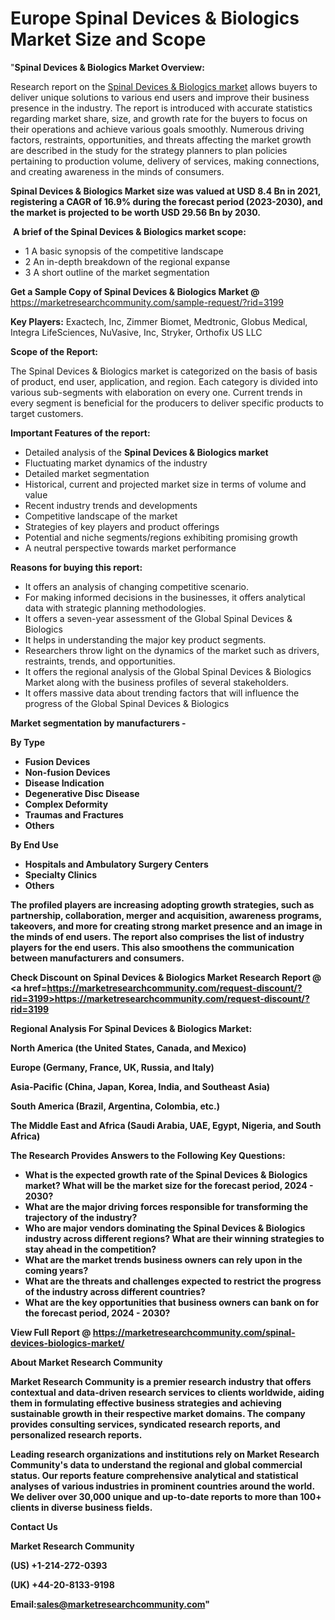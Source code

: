 # Europe Spinal Devices & Biologics Market Size and Scope 
"<strong>Spinal Devices & Biologics Market Overview:</strong>

Research report on the <a href=https://marketresearchcommunity.com/spinal-devices-biologics-market/>Spinal Devices & Biologics market</a> allows buyers to deliver unique solutions to various end users and improve their business presence in the industry. The report is introduced with accurate statistics regarding market share, size, and growth rate for the buyers to focus on their operations and achieve various goals smoothly. Numerous driving factors, restraints, opportunities, and threats affecting the market growth are described in the study for the strategy planners to plan policies pertaining to production volume, delivery of services, making connections, and creating awareness in the minds of consumers.

<strong>Spinal Devices & Biologics Market size was valued at USD 8.4 Bn in 2021, registering a CAGR of 16.9% during the forecast period (2023-2030), and the market is projected to be worth USD 29.56 Bn by 2030.</strong>

 <Strong>A brief of the Spinal Devices & Biologics market scope:</Strong>
<ul>
 <li>1  A basic synopsis of the competitive landscape</li>
 <li>2  An in-depth breakdown of the regional expanse</li>
 <li>3  A short outline of the market segmentation</li>
</ul>
<strong>Get a Sample Copy of Spinal Devices & Biologics Market @ </b></strong><a href=https://marketresearchcommunity.com/sample-request/?rid=3199><u>https://marketresearchcommunity.com/sample-request/?rid=3199</u></a>

<strong>Key Players:</strong> 
Exactech, Inc, Zimmer Biomet, Medtronic, Globus Medical, Integra LifeSciences, NuVasive, Inc, Stryker, Orthofix US LLC

<strong>Scope of the Report:</strong>

The Spinal Devices & Biologics market is categorized on the basis of basis of product, end user, application, and region. Each category is divided into various sub-segments with elaboration on every one. Current trends in every segment is beneficial for the producers to deliver specific products to target customers.

<strong><b>Important Features of the report:</b></strong>
<ul>
  <li>Detailed analysis of the <strong><b>Spinal Devices & Biologics </b></strong><strong><b>market</b></strong></li>
  <li>Fluctuating market dynamics of the industry</li>
  <li>Detailed market segmentation</li>
  <li>Historical, current and projected market size in terms of volume and value</li>
  <li>Recent industry trends and developments</li>
  <li>Competitive landscape of the market</li>
  <li>Strategies of key players and product offerings</li>
  <li>Potential and niche segments/regions exhibiting promising growth</li>
  <li>A neutral perspective towards market performance</li>
</ul>
<strong><b>Reasons for buying this report:</b></strong>
<ul>
  <li>It offers an analysis of changing competitive scenario.</li>
  <li>For making informed decisions in the businesses, it offers analytical data with strategic planning methodologies.</li>
  <li>It offers a seven-year assessment of the Global Spinal Devices & Biologics</li>
  <li>It helps in understanding the major key product segments.</li>
  <li>Researchers throw light on the dynamics of the market such as drivers, restraints, trends, and opportunities.</li>
  <li>It offers the regional analysis of the Global Spinal Devices & Biologics Market along with the business profiles of several stakeholders.</li>
  <li>It offers massive data about trending factors that will influence the progress of the Global Spinal Devices & Biologics</li>
</ul>

<strong>Market segmentation by manufacturers -</strong>


<strong><strong>By Type</strong></h4>
<ul>
 	<li>Fusion Devices</li>
 	<li>Non-fusion Devices</li>
 	<li>Disease Indication</li>
 	<li>Degenerative Disc Disease</li>
 	<li>Complex Deformity</li>
 	<li>Traumas and Fractures</li>
 	<li>Others</li>
</ul>
<strong><strong>By End Use</strong></h4>
<ul>
 	<li>Hospitals and Ambulatory Surgery Centers</li>
 	<li>Specialty Clinics</li>
 	<li>Others</li>
</ul>

The profiled players are increasing adopting growth strategies, such as partnership, collaboration, merger and acquisition, awareness programs, takeovers, and more for creating strong market presence and an image in the minds of end users. The report also comprises the list of industry players for the end users. This also smoothens the communication between manufacturers and consumers.

<strong><b>Check Discount on Spinal Devices & Biologics Market Research Report @ </b></strong><a href=https://marketresearchcommunity.com/request-discount/?rid=3199><u>https://marketresearchcommunity.com/request-discount/?rid=3199</u></a>

<strong>Regional Analysis For Spinal Devices & Biologics Market:</strong>

<strong>North America</strong> (the United States, Canada, and Mexico)

<strong>Europe</strong> (Germany, France, UK, Russia, and Italy)

<strong>Asia-Pacific</strong> (China, Japan, Korea, India, and Southeast Asia)

<strong>South America</strong> (Brazil, Argentina, Colombia, etc.)

<strong>The Middle East and Africa</strong> (Saudi Arabia, UAE, Egypt, Nigeria, and South Africa)

<strong>The Research Provides Answers to the Following Key Questions:</strong>
<ul>
 	<li>What is the expected growth rate of the Spinal Devices & Biologics market? What will be the market size for the forecast period, 2024 - 2030?</li>
 	<li>What are the major driving forces responsible for transforming the trajectory of the industry?</li>
 	<li>Who are major vendors dominating the Spinal Devices & Biologics industry across different regions? What are their winning strategies to stay ahead in the competition?</li>
 	<li>What are the market trends business owners can rely upon in the coming years?</li>
 	<li>What are the threats and challenges expected to restrict the progress of the industry across different countries?</li>
 	<li>What are the key opportunities that business owners can bank on for the forecast period, 2024 - 2030?</li>
</ul>

<strong>View Full Report @</strong> <a href=https://marketresearchcommunity.com/spinal-devices-biologics-market/>https://marketresearchcommunity.com/spinal-devices-biologics-market/</a>

<strong>About Market Research Community</strong>

Market Research Community is a premier research industry that offers contextual and data-driven research services to clients worldwide, aiding them in formulating effective business strategies and achieving sustainable growth in their respective market domains. The company provides consulting services, syndicated research reports, and personalized research reports.

Leading research organizations and institutions rely on Market Research Community's data to understand the regional and global commercial status. Our reports feature comprehensive analytical and statistical analyses of various industries in prominent countries around the world. We deliver over 30,000 unique and up-to-date reports to more than 100+ clients in diverse business fields.

<strong>Contact Us</strong>

<strong>Market Research Community</strong>

(US) +1-214-272-0393

(UK) +44-20-8133-9198

<strong>Email:</strong>sales@marketresearchcommunity.com"
